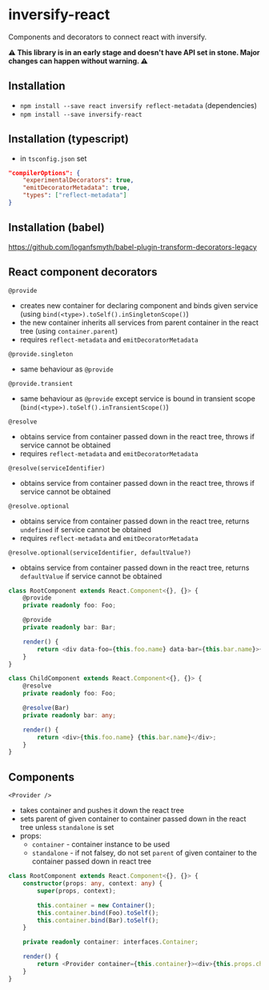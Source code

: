 # inversify-react

Components and decorators to connect react with inversify.

**:warning: This library is in an early stage and doesn't have API set in stone. Major changes can happen without warning. :warning:**

## Installation

* `npm install --save react inversify reflect-metadata` (dependencies)
* `npm install --save inversify-react`

## Installation (typescript)

* in `tsconfig.json` set 
```json
"compilerOptions": {
    "experimentalDecorators": true,
    "emitDecoratorMetadata": true,
    "types": ["reflect-metadata"]
}
```

## Installation (babel)

https://github.com/loganfsmyth/babel-plugin-transform-decorators-legacy

## React component decorators

`@provide`
* creates new container for declaring component and binds given service (using `bind(<type>).toSelf().inSingletonScope()`)
* the new container inherits all services from parent container in the react tree (using `container.parent`)
* requires `reflect-metadata` and `emitDecoratorMetadata`

`@provide.singleton`
* same behaviour as `@provide`

`@provide.transient`
* same behaviour as `@provide` except service is bound in transient scope (`bind(<type>).toSelf().inTransientScope()`)

`@resolve`
* obtains service from container passed down in the react tree, throws if service cannot be obtained
* requires `reflect-metadata` and `emitDecoratorMetadata`

`@resolve(serviceIdentifier)`
* obtains service from container passed down in the react tree, throws if service cannot be obtained

`@resolve.optional`
* obtains service from container passed down in the react tree, returns `undefined` if service cannot be obtained
* requires `reflect-metadata` and `emitDecoratorMetadata`

`@resolve.optional(serviceIdentifier, defaultValue?)`
* obtains service from container passed down in the react tree, returns `defaultValue` if service cannot be obtained

```ts
class RootComponent extends React.Component<{}, {}> {
    @provide
    private readonly foo: Foo;

    @provide
    private readonly bar: Bar;

    render() {
        return <div data-foo={this.foo.name} data-bar={this.bar.name}>{this.props.children}</div>;
    }
}

class ChildComponent extends React.Component<{}, {}> {
    @resolve
    private readonly foo: Foo;

    @resolve(Bar)
    private readonly bar: any;

    render() {
        return <div>{this.foo.name} {this.bar.name}</div>;
    }
}
```

## Components

`<Provider />`
* takes container and pushes it down the react tree
* sets parent of given container to container passed down in the react tree unless `standalone` is set
* props:
    * `container` - container instance to be used
    * `standalone` - if not falsey, do not set `parent` of given container to the container passed down in react tree

```ts
class RootComponent extends React.Component<{}, {}> {
    constructor(props: any, context: any) {
        super(props, context);

        this.container = new Container();
        this.container.bind(Foo).toSelf();
        this.container.bind(Bar).toSelf();
    }

    private readonly container: interfaces.Container;

    render() {
        return <Provider container={this.container}><div>{this.props.children}</div></Provider>;
    }
}
```
